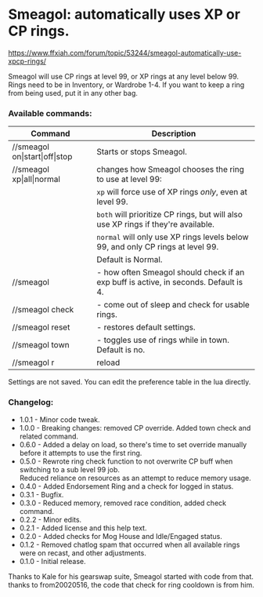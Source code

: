 # Smeagol: automatically uses XP or CP rings.

https://www.ffxiah.com/forum/topic/53244/smeagol-automatically-use-xpcp-rings/

Smeagol will use CP rings at level 99, or XP rings at any level below 99.
Rings need to be in Inventory, or Wardrobe 1-4. If you want to keep a ring from being used, put it in any other bag.

### Available commands:
| Command | Description |
|---|---|
|//smeagol on\|start\|off\|stop | Starts or stops Smeagol.|  
|//smeagol xp\|all\|normal | changes how Smeagol chooses the ring to use at level 99:|
||`xp` will force use of XP rings _only_, even at level 99.|
||`both` will prioritize CP rings, but will also use XP rings if they're available.|
||`normal` will only use XP rings levels below 99, and only CP rings at level 99.|
||Default is Normal.|
|//smeagol <number>| - how often Smeagol should check if an exp buff is active, in seconds. Default is 4.|  
|//smeagol check| - come out of sleep and check for usable rings.|  
|//smeagol reset| - restores default settings.|  
|//smeagol town| - toggles use of rings while in town. Default is no.|
|//smeagol r|reload|u|unload| - reloads/unloads Smeagol.|  

Settings are not saved. You can edit the preference table in the lua directly.

### Changelog:
- 1.0.1 - Minor code tweak.
- 1.0.0 - Breaking changes: removed CP override. Added town check and related command.
- 0.6.0 - Added a delay on load, so there's time to set override manually before it attempts to use the first ring.
- 0.5.0 - Rewrote ring check function to not overwrite CP buff when switching to a sub level 99 job.  
          Reduced reliance on resources as an attempt to reduce memory usage.
- 0.4.0 - Added Endorsement Ring and a check for logged in status.  
- 0.3.1 - Bugfix.  
- 0.3.0 - Reduced memory, removed race condition, added check command.  
- 0.2.2 - Minor edits.  
- 0.2.1 - Added license and this help text.  
- 0.2.0 - Added checks for Mog House and Idle/Engaged status.  
- 0.1.2 - Removed chatlog spam that occurred when all available rings were on recast, and other adjustments.  
- 0.1.0 - Initial release.  

Thanks to Kale for his gearswap suite, Smeagol started with code from that.  
thanks to from20020516, the code that check for ring cooldown is from him.  

